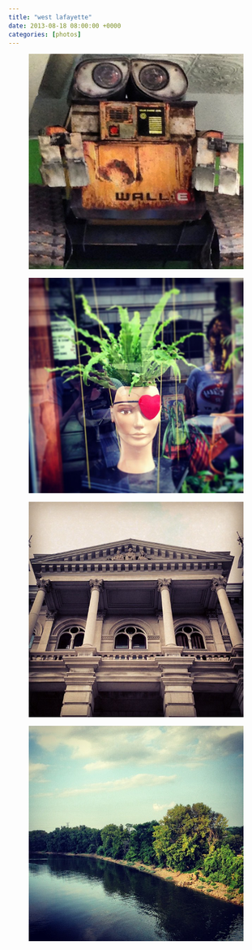 ```yaml
---
title: "west lafayette"
date: 2013-08-18 08:00:00 +0000
categories: [photos]
---
```

<div class="gallery">
   <div class="gallery__column">
      <figure class="gallery__thumb">
   <img src="/assets/img/6e9fe31df7.jpg" class="gallery__image">
</figure>
   <figure class="gallery__thumb">
   <img src="/assets/img/a59b02963a.jpg" class="gallery__image">
</figure>
</div>
   <div class="gallery__column">
   <figure class="gallery__thumb">
   <img src="/assets/img/ee86c5ba37.jpg" class="gallery__image">
</figure>
</div>
<div class="gallery__column">
   <figure class="gallery__thumb">
   <img src="/assets/img/3d23d88e22.jpg" class="gallery__image">
</figure>
</div>
</div>